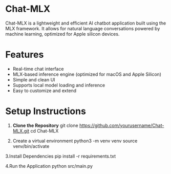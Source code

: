 # Chat-MLX

Chat-MLX is a lightweight and efficient AI chatbot application built using the MLX framework. It allows for natural language conversations powered by machine learning, optimized for Apple silicon devices.

# Features

- Real-time chat interface
- MLX-based inference engine (optimized for macOS and Apple Silicon)
- Simple and clean UI
- Supports local model loading and inference
- Easy to customize and extend

# Setup Instructions

1. **Clone the Repository**
git clone https://github.com/yourusername/Chat-MLX.git
cd Chat-MLX

2. Create a virtual environment
python3 -m venv venv
source venv/bin/activate

3.Install Dependencies
pip install -r requirements.txt

4.Run the Application
python src/main.py




